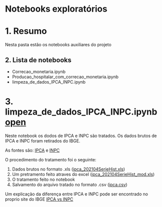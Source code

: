# Notebooks exploratórios

# 1. Resumo
Nesta pasta estão os notebooks auxiliares do projeto

## 2. Lista de notebooks

* Correcao_monetaria.ipynb
* Producao_hospitalar_com_correcao_monetaria.ipynb
* limpeza_de_dados_IPCA_INPC.ipynb

# 3. limpeza_de_dados_IPCA_INPC.ipynb [open](./Exploratorios/Correcao_monetaria.ipynb)

Neste notebook os dodos de IPCA e INPC são tratados. Os dados brutos de IPCA e INPC foram retirados do IBGE.

As fontes são: [IPCA](https://www.ibge.gov.br/estatisticas/economicas/precos-e-custos/9256-indice-nacional-de-precos-ao-consumidor-amplo.html?=&t=o-que-e) e [INPC](https://www.ibge.gov.br/estatisticas/economicas/precos-e-custos/9258-indice-nacional-de-precos-ao-consumidor.html?=&t=series-historicas)

O procedimento do tratamento foi o seguinte:

1. Dados brutos no formato .xls ([ipca_202104SerieHist.xls](../Dados/IBGE/ipca_202104SerieHist.xls))
2. Um pretramento feito atraves do excel ([ipca_202104SerieHist_mod.xls](../Dados/IBGE/ipca_202104SerieHist_mod.xls))
3. O tratamento feito no notebook 
4. Salvamento do arquivo tratado no formato .csv ([ipca.csv](../Dados/IBGE/ipca.csv))

Um explicação da diferença entre IPCA e INPC pode ser encontrado no proprio site do IBGE [IPCA vs INPC](https://www.ibge.gov.br/explica/inflacao.php#:~:text=A%20sigla%20INPC%20corresponde%20ao,uso%20do%20termo%20%E2%80%9Camplo%E2%80%9D.&amp;text=O%20INPC%20verifica%20a%20varia%C3%A7%C3%A3o,1%20a%205%20sal%C3%A1rios%20m%C3%ADnimos)
